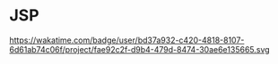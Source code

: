 # JSP
https://wakatime.com/badge/user/bd37a932-c420-4818-8107-6d61ab74c06f/project/fae92c2f-d9b4-479d-8474-30ae6e135665.svg
